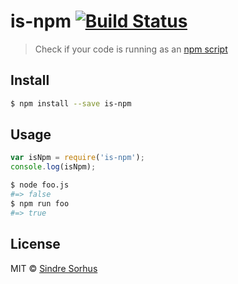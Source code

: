 # is-npm [![Build Status](https://travis-ci.org/sindresorhus/is-npm.svg?branch=master)](https://travis-ci.org/sindresorhus/is-npm)
> Check if your code is running as an [npm script](https://www.npmjs.org/doc/misc/npm-scripts.html)
## Install
```sh
$ npm install --save is-npm
```
## Usage
```js
var isNpm = require('is-npm');
console.log(isNpm);
```
```sh
$ node foo.js
#=> false
$ npm run foo
#=> true
```
## License
MIT © [Sindre Sorhus](http://sindresorhus.com)
